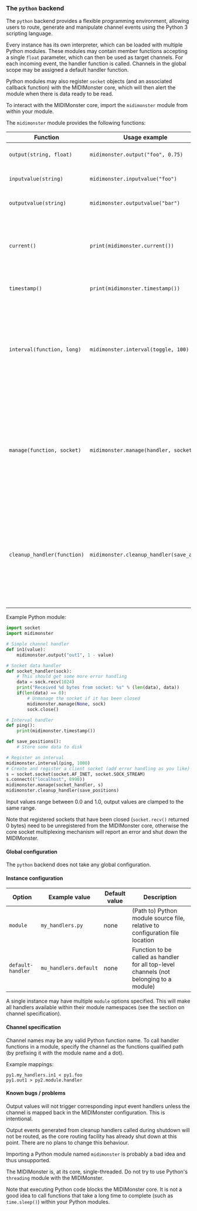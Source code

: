 ### The `python` backend

The `python` backend provides a flexible programming environment, allowing users
to route, generate and manipulate channel events using the Python 3 scripting language.

Every instance has its own interpreter, which can be loaded with multiple Python modules.
These modules may contain member functions accepting a single `float` parameter, which can
then be used as target channels. For each incoming event, the handler function is called.
Channels in the global scope may be assigned a default handler function.

Python modules may also register `socket` objects (and an associated callback function) with
the MIDIMonster core, which will then alert the module when there is data ready to be read.

To interact with the MIDIMonster core, import the `midimonster` module from within your module.

The `midimonster` module provides the following functions:

| Function			| Usage example				| Description					|
|-------------------------------|---------------------------------------|-----------------------------------------------|
| `output(string, float)`	| `midimonster.output("foo", 0.75)`	| Output a value event to a channel on this instance |
| `inputvalue(string)`		| `midimonster.inputvalue("foo")`	| Get the last input value on a channel	of this instance |
| `outputvalue(string)`		| `midimonster.outputvalue("bar")`	| Get the last output value on a channel of this instance |
| `current()`			| `print(midimonster.current())`	| Returns the name of the input channel whose handler function is currently running or `None` if the interpreter was called from another context |
| `timestamp()`			| `print(midimonster.timestamp())`	| Get the internal core timestamp (in milliseconds)	|
| `interval(function, long)`	| `midimonster.interval(toggle, 100)`	| Register a function to be called periodically. Interval is specified in milliseconds (accurate to 10msec). Calling `interval` with the same function again updates the interval. Specifying the interval as `0` cancels the interval |
| `manage(function, socket)`	| `midimonster.manage(handler, socket)`	| Register a (connected/listening) socket to the MIDIMonster core. Calls `function(socket)` when the socket is ready to read. Calling this method with `None` as the function argument unregisters the socket. A socket may only have one associated handler |
| `cleanup_handler(function)`	| `midimonster.cleanup_handler(save_all)`| Register a function to be called when the instance is destroyed (on MIDIMonster shutdown). One cleanup handler can be registered per instance. Calling this function when the instance already has a cleanup handler registered replaces the handler, returning the old one. |

Example Python module:
```python
import socket
import midimonster

# Simple channel handler
def in1(value):
	midimonster.output("out1", 1 - value)

# Socket data handler
def socket_handler(sock):
	# This should get some more error handling
	data = sock.recv(1024)
	print("Received %d bytes from socket: %s" % (len(data), data))
	if(len(data) == 0):
		# Unmanage the socket if it has been closed
		midimonster.manage(None, sock)
		sock.close()

# Interval handler
def ping():
	print(midimonster.timestamp())

def save_positions():
	# Store some data to disk

# Register an interval
midimonster.interval(ping, 1000)
# Create and register a client socket (add error handling as you like)
s = socket.socket(socket.AF_INET, socket.SOCK_STREAM)
s.connect(("localhost", 8990))
midimonster.manage(socket_handler, s)
midimonster.cleanup_handler(save_positions)
```

Input values range between 0.0 and 1.0, output values are clamped to the same range.

Note that registered sockets that have been closed (`socket.recv()` returned 0 bytes)
need to be unregistered from the MIDIMonster core, otherwise the core socket multiplexing
mechanism will report an error and shut down the MIDIMonster.

#### Global configuration

The `python` backend does not take any global configuration.

#### Instance configuration

| Option		| Example value		| Default value 	| Description					|
|-----------------------|-----------------------|-----------------------|-----------------------------------------------|
| `module`		| `my_handlers.py`	| none			| (Path to) Python module source file, relative to configuration file location |
| `default-handler`	| `mu_handlers.default`	| none			| Function to be called as handler for all top-level channels (not belonging to a module) |

A single instance may have multiple `module` options specified. This will make all handlers available within their
module namespaces (see the section on channel specification).

#### Channel specification

Channel names may be any valid Python function name. To call handler functions in a module,
specify the channel as the functions qualified path (by prefixing it with the module name and a dot).

Example mappings:
```
py1.my_handlers.in1 < py1.foo
py1.out1 > py2.module.handler
```

#### Known bugs / problems

Output values will not trigger corresponding input event handlers unless the channel is mapped
back in the MIDIMonster configuration. This is intentional.

Output events generated from cleanup handlers called during shutdown will not be routed, as the core
routing facility has already shut down at this point. There are no plans to change this behaviour.

Importing a Python module named `midimonster` is probably a bad idea and thus unsupported.

The MIDIMonster is, at its core, single-threaded. Do not try to use Python's `threading`
module with the MIDIMonster.

Note that executing Python code blocks the MIDIMonster core. It is not a good idea to call functions that
take a long time to complete (such as `time.sleep()`) within your Python modules.
